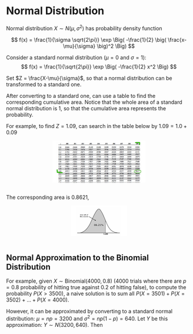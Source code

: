 # Normal Distribution

Normal distribution $X \sim N(\mu, \sigma^2)$ has probability density function

$$
f(x) = \frac{1}{\sigma \sqrt{2\pi}} \exp \Big( -\frac{1}{2} \big( \frac{x-\mu}{\sigma} \big)^2 \Big)
$$

Consider a standard normal distribution ($\mu=0$ and $\sigma=1$):
$$
f(x) = \frac{1}{\sqrt{2\pi}} \exp \Big( -\frac{1}{2} x^2 \Big)
$$

Set $Z = \frac{X-\mu}{\sigma}$, so that a normal distribution can be transformed to a standard one.

After converting to a standard one, can use a table to find the corresponding cumulative area.
Notice that the whole area of a standard normal distribution is $1$, so that the cumulative area represents the probability.

For example, to find $Z=1.09$, can search in the table below by $1.09 = 1.0 + 0.09$

<div style="display: flex; justify-content: center;">
      <img src="imgs/normal_dist_table.png" width="50%" height="30%" alt="normal_dist_table" />
</div>
</br>

The corresponding area is 0.8621, 

<div style="display: flex; justify-content: center;">
      <img src="imgs/normal_dist_1.09_z.png" width="30%" height="20%" alt="normal_dist_1.09_z" />
</div>
</br>

## Normal Approximation to the Binomial Distribution

For example, given $X \sim \text{Binomial}(4000, 0.8)$ (4000 trials where there are $p=0.8$ probability of hitting true against 0.2 of hitting false), to compute the probability $P(X > 3500)$, 
a naive solution is to sum all $P(X=3501) + P(X=3502) + ... + P(X=4000)$.

However, it can be approximated by converting to a standard normal distribution: $\mu=np=3200$ and $\sigma^2=np(1-p)=640$.
Let $Y$ be this approximation: $Y \sim N(3200, 640)$.
Then 